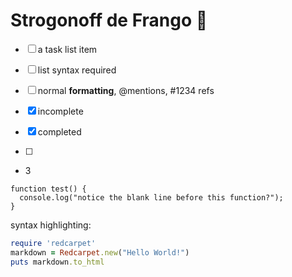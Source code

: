 # Strogonoff de Frango :chicken:

- [ ] a task list item
- [ ] list syntax required
- [ ] normal **formatting**, @mentions, #1234 refs
- [x] incomplete
- [x] completed



- [  ] 
- 3

```
function test() {
  console.log("notice the blank line before this function?");
}
```

syntax highlighting:
```ruby
require 'redcarpet'
markdown = Redcarpet.new("Hello World!")
puts markdown.to_html
```





